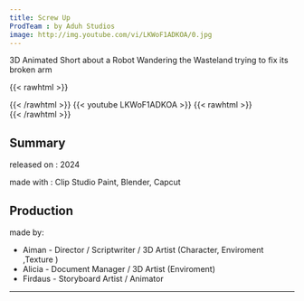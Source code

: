 ```yaml
---
title: Screw Up
ProdTeam : by Aduh Studios
image: http://img.youtube.com/vi/LKWoF1ADKOA/0.jpg
---
```

3D Animated Short about a Robot Wandering the Wasteland trying to fix its broken arm
<!--more-->
{{< rawhtml >}}
<div class="py-2">
{{< /rawhtml >}}
{{< youtube LKWoF1ADKOA >}}
{{< rawhtml >}}
</div>
{{< /rawhtml >}}


## Summary

released on : 2024

made with : Clip Studio Paint, Blender, Capcut

## Production

made by:
- Aiman - Director / Scriptwriter / 3D Artist (Character, Enviroment ,Texture )
- Alicia - Document Manager / 3D Artist (Enviroment)
- Firdaus - Storyboard Artist / Animator
---